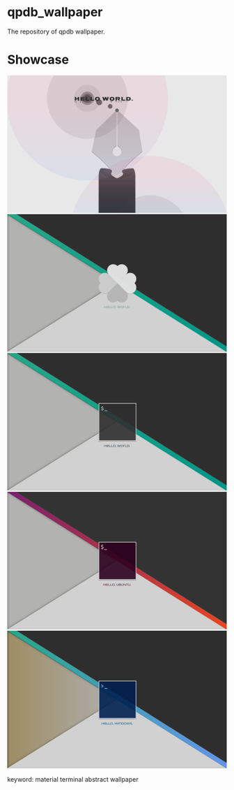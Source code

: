 # qpdb_wallpaper
The repository of qpdb wallpaper.

# Showcase
![qpdbdrop](https://raw.githubusercontent.com/Eleven-junichi2/qpdb_wallpaper/master/qpdpdrop.png)
![qpdbmw](https://raw.githubusercontent.com/Eleven-junichi2/qpdb_wallpaper/master/qpdbmw.png)
![qpdbmw_hack](https://raw.githubusercontent.com/Eleven-junichi2/qpdb_wallpaper/master/qpdbmw_hack.png)
![qpdbmw_ubuntu](https://raw.githubusercontent.com/Eleven-junichi2/qpdb_wallpaper/master/qpdbmw_ubuntu.png)
![qpdbmw_windows](https://raw.githubusercontent.com/Eleven-junichi2/qpdb_wallpaper/master/qpdbmw_windows.png)

keyword:
material terminal abstract wallpaper
